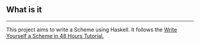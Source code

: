## What is it 
---
This project aims to write a Scheme using Haskell. It follows the [Write Yourself a Scheme in 48 Hours Tutorial.](https://en.wikibooks.owrg/wiki/Write_Yourself_a_Scheme_in_48_Hours)
